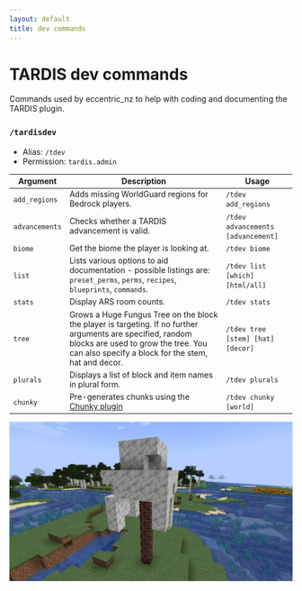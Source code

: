 ```yaml
---
layout: default
title: dev commands
---
```


# TARDIS dev commands

Commands used by eccentric_nz to help with coding and documenting the TARDIS plugin.

### `/tardisdev`

* Alias: `/tdev`
* Permission: `tardis.admin`

| Argument       | Description                                                                                                                                                                                              | Usage                              |
|----------------|----------------------------------------------------------------------------------------------------------------------------------------------------------------------------------------------------------|------------------------------------|
| `add_regions`  | Adds missing WorldGuard regions for Bedrock players.                                                                                                                                                     | `/tdev add_regions`                |
| `advancements` | Checks whether a TARDIS advancement is valid.                                                                                                                                                            | `/tdev advancements [advancement]` |
| `biome`        | Get the biome the player is looking at.                                                                                                                                                                  | `/tdev biome`                      |
| `list`         | Lists various options to aid documentation - possible listings are: `preset_perms`, `perms`, `recipes`, `blueprints`, `commands`.                                                                        | `/tdev list [which] [html/all]`    |
| `stats`        | Display ARS room counts.                                                                                                                                                                                 | `/tdev stats`                      |
| `tree`         | Grows a Huge Fungus Tree on the block the player is targeting. If no further arguments are specified, random blocks are used to grow the tree. You can also specify a block for the stem, hat and decor. | `/tdev tree [stem] [hat] [decor]`  |
| `plurals`      | Displays a list of block and item names in plural form.                                                                                                                                                  | `/tdev plurals`                    |
| `chunky`       | Pre-generates chunks using the [Chunky plugin](https://www.spigotmc.org/resources/chunky.81534/)                                                                                                         | `/tdev chunky [world]`             |

![Custom tree](images/docs/tree.jpg)